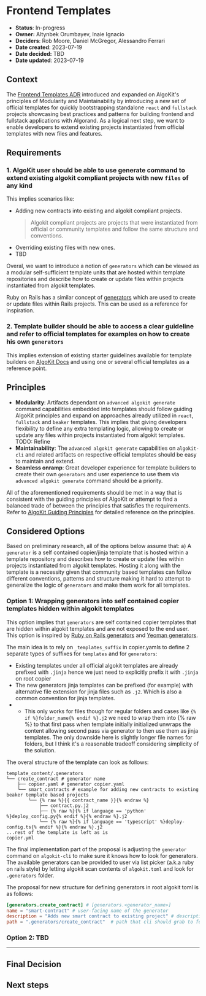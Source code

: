# Frontend Templates

- **Status**: In-progress
- **Owner:** Altynbek Orumbayev, Inaie Ignacio
- **Deciders**: Rob Moore, Daniel McGregor, Alessandro Ferrari
- **Date created**: 2023-07-19
- **Date decided:** TBD
- **Date updated**: 2023-07-19

## Context

The [Frontend Templates ADR](./2023-06-06_frontend-templates.md) introduced and expanded on AlgoKit's principles of Modularity and Maintainability by introducing a new set of official templates for quickly bootstrapping standalone `react` and `fullstack` projects showcasing best practices and patterns for building frontend and fullstack applications with Algorand. As a logical next step, we want to enable developers to extend existing projects instantiated from official templates with new files and features.

## Requirements

### 1. AlgoKit user should be able to use generate command to extend existing algokit compliant projects with new `files` of any kind

This implies scenarios like:

- Adding new contracts into existing and algokit compliant projects.
  > Algokit compliant projects are projects that were instantiated from official or community templates and follow the same structure and conventions.
- Overriding existing files with new ones.
- TBD

Overal, we want to introduce a notion of `generators` which can be viewed as a modular self-sufficient template units that are hosted within template repositories and describe how to create or update files within projects instantiated from algokit templates.

Ruby on Rails has a similar concept of [generators](https://guides.rubyonrails.org/generators.html) which are used to create or update files within Rails projects. This can be used as a reference for inspiration.

### 2. Template builder should be able to access a clear guideline and refer to official templates for examples on how to create his own `generators`

This implies extension of existing starter guidelines available for template builders on [AlgoKit Docs](https://github.com/algorandfoundation/algokit-cli/blob/main/docs/tutorials/algokit-template.md) and using one or several official templates as a reference point.

## Principles

- **Modularity**: Artifacts dependant on `advanced algokit generate` command capabilities embedded into templates should follow guiding AlgoKit principles and expand on approaches already utilized in `react`, `fullstack` and `beaker` templates. This implies that giving developers flexibility to define any extra templating logic, allowing to create or update any files within projects instantiated from algokit templates. TODO: Refine
- **Maintainability**: The `advanced algokit generate` capabilities on `algokit-cli` and related artifacts on respective official templates should be easy to maintain and extend.
- **Seamless onramp**: Great developer experience for template builders to create their own `generators` and user experience to use them via `advanced algokit generate` command should be a priority.

All of the aforementioned requirements should be met in a way that is consistent with the guiding principles of AlgoKit or attempt to find a balanced trade of between the principles that satisfies the requirements. Refer to [AlgoKit Guiding Principles](../../docs/algokit.md#Guiding-Principles) for detailed reference on the principles.

## Considered Options

Based on preliminary research, all of the options below assume that:
a) A `generator` is a self contained copier/jinja template that is hosted within a template repository and describes how to create or update files within projects instantiated from algokit templates. Hosting it along with the template is a necessity given that community based templates can follow different conventions, patterns and structure making it hard to attempt to generalize the logic of `generators` and make them work for all templates.

### Option 1: Wrapping generators into self contained copier templates hidden within algokit templates

This option implies that `generators` are self contained copier templates that are hidden within algokit templates and are not exposed to the end user. This option is inspired by [Ruby on Rails generators](https://guides.rubyonrails.org/generators.html) and [Yeoman generators](https://yeoman.io/authoring/).

The main idea is to rely on `_templates_suffix` in copier.yamls to define 2 separate types of suffixes for `templates` and for `generators`:

- Existing templates under all official algokit templates are already prefixed with `.jinja` hence we just need to explicitly prefix it with `.jinja` on root copier
- The new generators jinja templates can be prefixed (for example) with alternative file extension for jinja files such as `.j2`. Which is also a common convention for jinja templates.
- - This only works for files though for regular folders and cases like `{% if %}folder_name{% endif %}.j2` we need to wrap them into {% raw %} to that first pass when template initially initialized unwraps the content allowing second pass via generator to then use them as jinja templates. The only downside here is slightly longer file names for folders, but I think it's a reasonable tradeoff considering simplicity of the solution.

The overal structure of the template can look as follows:

```
template_content/.generators
└── create_contract # generator name
    ├── copier.yaml # generator copier.yaml
    └── smart_contracts # example for adding new contracts to existing beaker template based projects
        └── {% raw %}{{ contract_name }}{% endraw %}
            ├── contract.py.j2
            ├── {% raw %}{% if language == 'python' %}deploy_config.py{% endif %}{% endraw %}.j2
            └── {% raw %}{% if language == 'typescript' %}deploy-config.ts{% endif %}{% endraw %}.j2
...rest of the template is left as is
copier.yml
```

The final implementation part of the proposal is adjusting the `generator` command on `algokit-cli` to make sure it knows how to look for generators. The available generators can be provided to user via list picker (a.k.a ruby on rails style) by letting algokit scan contents of `algokit.toml` and look for `.generators` folder.

The proposal for new structure for defining generators in root algokit toml is as follows:

```toml
[generators.create_contract] # [generators.<generator_name>]
name = "smart-contract" # user-facing name of the generator
description = "Adds new smart contract to existing project" # description of the generator, can appear in cli for extra info
path = ".generators/create_contract"  # path that cli should grab to forward to copier copy
```

### Option 2: TBD

---

## Final Decision

## Next steps
